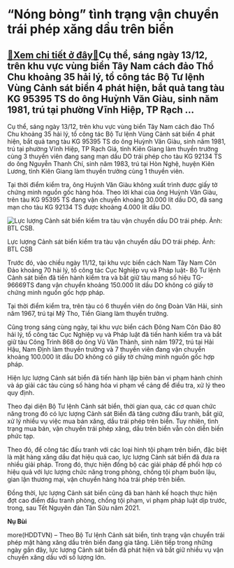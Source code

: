 “Nóng bỏng” tình trạng vận chuyển trái phép xăng dầu trên biển
==============================================================

[:gift:Xem chi tiết ở đây:gift:](https://hddtvn.com/nong-bong-tinh-trang-van-chuyen-trai-phep-xang-dau-tren-bien/)Cụ thể, sáng ngày 13/12, trên khu vực vùng biển Tây Nam cách đảo Thổ Chu khoảng 35 hải lý, tổ công tác Bộ Tư lệnh Vùng Cảnh sát biển 4 phát hiện, bắt quả tang tàu KG 95395 TS do ông Huỳnh Văn Giàu, sinh năm 1981, trú tại phường Vĩnh Hiệp, TP Rạch …
-----------------------------------------------------------------------------------------------------------------------------------------------------------------------------------------------------------------------------------------------------------


Cụ thể, sáng ngày 13/12, trên khu vực vùng biển Tây Nam cách đảo Thổ Chu khoảng 35 hải lý, tổ công tác Bộ Tư lệnh Vùng Cảnh sát biển 4 phát hiện, bắt quả tang tàu KG 95395 TS do ông Huỳnh Văn Giàu, sinh năm 1981, trú tại phường Vĩnh Hiệp, TP Rạch Giá, tỉnh Kiên Giang làm thuyền trưởng cùng 3 thuyền viên đang sang mạn dầu DO trái phép cho tàu KG 92134 TS do ông Nguyễn Thanh Chí, sinh năm 1983, trú tại Hòn Nghệ, huyện Kiên Lương, tỉnh Kiên Giang làm thuyền trưởng cùng 1 thuyền viên.


Tại thời điểm kiểm tra, ông Huỳnh Văn Giàu không xuất trình được giấy tờ chứng minh nguồn gốc hàng hóa. Theo lời khai của ông Huỳnh Văn Giàu, trên tàu KG 95395 TS đang vận chuyển khoảng 30.000 lít dầu DO, đã sang mạn cho tàu KG 92134 TS được khoảng 4.000 lít dầu DO.





![Lực lượng Cảnh sát biển kiểm tra tàu vận chuyển dầu DO trái phép. Ảnh: BTL CSB.](https://hddtvn.com/wp-content/uploads/2021/01/0032_TG-96669-TS.jpg "Lực lượng Cảnh sát biển kiểm tra tàu vận chuyển dầu DO trái phép. Ảnh: BTL CSB.")


Lực lượng Cảnh sát biển kiểm tra tàu vận chuyển dầu DO trái phép. Ảnh: BTL CSB



Trước đó, vào chiều ngày 11/12, tại khu vực biển cách Nam Tây Nam Côn Đảo khoảng 70 hải lý, tổ công tác Cục Nghiệp vụ và Pháp luật- Bộ Tư lệnh Cảnh sát biển đã tiến hành kiểm tra và bắt giữ tàu mang số hiệu TG-96669TS đang vận chuyển khoảng 150.000 lít dầu DO không có giấy tờ chứng minh nguồn gốc hợp pháp.


Tại thời điểm kiểm tra, trên tàu có 6 thuyền viên do ông Đoàn Văn Hải, sinh năm 1967, trú tại Mỹ Tho, Tiền Giang làm thuyền trưởng.


Cũng trong sáng cùng ngày, tại khu vực biển cách Đông Nam Côn Đảo 80 hải lý, tổ công tác Cục Nghiệp vụ và Pháp luật đã tiến hành kiểm tra và bắt giữ tàu Công Trình 868 do ông Vũ Văn Thành, sinh năm 1972, trú tại Hải Hậu, Nam Định làm thuyền trưởng và 7 thuyền viên đang vận chuyển khoảng 100.000 lít dầu DO không có giấy tờ chứng minh nguồn gốc hợp pháp.


Hiện lực lượng Cảnh sát biển đã tiến hành lập biên bản vi phạm hành chính và áp giải các tàu cùng số hàng hóa vi phạm về cảng để điều tra, xử lý theo quy định.


Theo đại diện Bộ Tư lệnh Cảnh sát biển, thời gian qua, các cơ quan chức năng trong đó có lực lượng Cảnh sát Biển đã tăng cường đấu tranh, bắt giữ, xử lý nhiều vụ việc mua bán xăng, dầu trái phép trên biển. Tuy nhiên, tình trạng mua bán, vận chuyển trái phép xăng, dầu trên biển vẫn còn diễn biến phức tạp.


Theo đó, để công tác đấu tranh với các loại hình tội phạm trên biển, đặc biệt là mặt hàng xăng dầu đạt hiệu quả cao, lực lượng Cảnh sát biển đã đưa ra nhiều giải pháp. Trong đó, thực hiện đồng bộ các giải pháp để phối hợp có hiệu quả với lực lượng chức năng trong phòng, chống tội phạm buôn lậu, gian lận thương mại, vận chuyển hàng hóa trái phép trên biển.


Đồng thời, lực lượng Cảnh sát biển cũng đã ban hành kế hoạch thực hiện đợt cao điểm đấu tranh phòng, chống tội phạm, vi phạm pháp luật dịp trước, trong, sau Tết Nguyên đán Tân Sửu năm 2021.




**Nụ Bùi**



more(HDDTVN) – Theo Bộ Tư lệnh Cảnh sát biển, tình trạng vận chuyển trái phép mặt hàng xăng dầu trên biển đang gia tăng. Liên tiếp trong những ngày gần đây, lực lượng Cảnh sát biển đã phát hiện và bắt giữ nhiều vụ vận chuyển xăng dầu với số lượng lớn.

